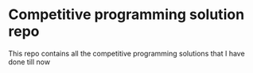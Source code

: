 # Competitive programming solution repo
This repo contains all the competitive programming solutions that I have done till now
